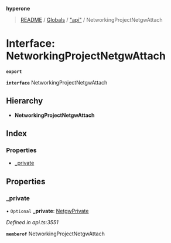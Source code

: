 **hyperone**

> [README](../README.md) / [Globals](../globals.md) / ["api"](../modules/_api_.md) / NetworkingProjectNetgwAttach

# Interface: NetworkingProjectNetgwAttach

**`export`** 

**`interface`** NetworkingProjectNetgwAttach

## Hierarchy

* **NetworkingProjectNetgwAttach**

## Index

### Properties

* [\_private](_api_.networkingprojectnetgwattach.md#_private)

## Properties

### \_private

• `Optional` **\_private**: [NetgwPrivate](_api_.netgwprivate.md)

*Defined in api.ts:3551*

**`memberof`** NetworkingProjectNetgwAttach
